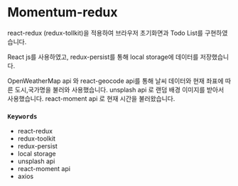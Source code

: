 # Momentum-redux

react-redux (redux-tollkit)을 적용하여 브라우저 초기화면과 Todo List를 구현하였습니다.

React js를 사용하였고, redux-persist를 통해 local storage에 데이터를 저장했습니다.

OpenWeatherMap api 와 react-geocode api를 통해 날씨 데이터와 현재 좌표에 따른 도시,국가명을 불러와 사용했습니다.
unsplash api 로 랜덤 배경 이미지를 받아서 사용했습니다.
react-moment api 로 현재 시간을 불러왔습니다.


### `Keywords`
- react-redux
- redux-toolkit
- redux-persist
- local storage
- unsplash api
- react-moment api
- axios